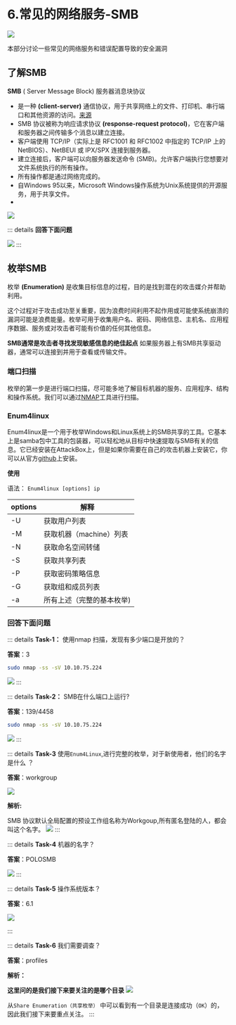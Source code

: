 # 6.常见的网络服务-SMB

![](assets/6.network_smb/file-20241022210228.png)

本部分讨论一些常见的网络服务和错误配置导致的安全漏洞
## 了解SMB

**SMB** ( Server Message Block)   服务器消息块协议

- 是一种 **(client-server)** 通信协议，用于共享网络上的文件、打印机、串行端口和其他资源的访问。[来源](https://searchnetworking.techtarget.com/definition/Server-Message-Block-Protocol)
- SMB 协议被称为响应请求协议 **(response-request protocol)**，它在客户端和服务器之间传输多个消息以建立连接。
- 客户端使用 TCP/IP（实际上是 RFC1001 和 RFC1002 中指定的 TCP/IP 上的 NetBIOS）、NetBEUI 或 IPX/SPX 连接到服务器。
- 建立连接后，客户端可以向服务器发送命令 (SMB)。允许客户端执行您想要对文件系统执行的所有操作。
- 所有操作都是通过网络完成的。
- 自Windows 95以来，Microsoft Windows操作系统为Unix系统提供的开源服务，用于共享文件。
- 
 ![](assets/6.network_smb/file-20241022211215.png)

 ::: details  **回答下面问题**

![](assets/6.network_smb/file-20241022212054.png)
:::
## 枚举SMB

枚举 **(Enumeration)** 是收集目标信息的过程，目的是找到潜在的攻击媒介并帮助利用。

这个过程对于攻击成功至关重要，因为浪费时间利用不起作用或可能使系统崩溃的漏洞可能是浪费能量。枚举可用于收集用户名、密码、网络信息、主机名、应用程序数据、服务或对攻击者可能有价值的任何其他信息。

**SMB通常是攻击者寻找发现敏感信息的绝佳起点** 如果服务器上有SMB共享驱动器，通常可以连接到并用于查看或传输文件。

### 端口扫描
枚举的第一步是进行端口扫描，尽可能多地了解目标机器的服务、应用程序、结构和操作系统。我们可以通过[NMAP](5.Network_NMAP.md)工具进行扫描。

### Enum4linux
Enum4linux是一个用于枚举Windows和Linux系统上的SMB共享的工具。它基本上是samba包中工具的包装器，可以轻松地从目标中快速提取与SMB有关的信息。它已经安装在AttackBox上，但是如果你需要在自己的攻击机器上安装它，你可以从官方[github](https://github.com/portcullislabs/enum4linux)上安装。

**使用**

语法： `Enum4linux [options] ip`


| options | 解释              |
| ------- | --------------- |
| -U      | 获取用户列表          |
| -M      | 获取机器（machine）列表 |
| -N      | 获取命名空间转储        |
| -S      | 获取共享列表          |
| -P      | 获取密码策略信息        |
| -G      | 获取组和成员列表        |
| -a      | 所有上述（完整的基本枚举)   |
### **回答下面问题**



::: details  **Task-1：** 使用nmap 扫描，发现有多少端口是开放的？ 

**答案**：3

```bash 
sudo nmap -ss -sV 10.10.75.224
```

![](assets/6.network_smb/file-20241022214237.png)
:::

::: details  **Task-2：** SMB在什么端口上运行?    

**答案**：139/4458

```bash 
sudo nmap -ss -sV 10.10.75.224
```

![](assets/6.network_smb/file-20241022214237.png)
:::



::: details **Task-3** 使用`Enum4Linux`,进行完整的枚举，对于新使用者，他们的名字是什么 ？ 

**答案**：workgroup

![](assets/6.network_smb/file-20241022215507.png)

**解析:**

SMB 协议默认全局配置的预设工作组名称为Workgoup,所有匿名登陆的人，都会叫这个名字。
![](assets/6.network_smb/file-20241022215957.png)
:::

::: details **Task-4** 机器的名字？

**答案**：POLOSMB

![](assets/6.network_smb/file-20241022220220.png)
:::

::: details **Task-5** 操作系统版本？

**答案**：6.1

![](assets/6.network_smb/file-20241022220651.png)

:::

::: details **Task-6** 我们需要调查？

**答案**：profiles

**解析：**


**这里问的是我们接下来要关注的是哪个目录**
![](assets/6.network_smb/file-20241022220846.png)

从`Share Enumeration（共享枚举）` 中可以看到有一个目录是连接成功（`OK`）的，因此我们接下来要重点关注。
:::

